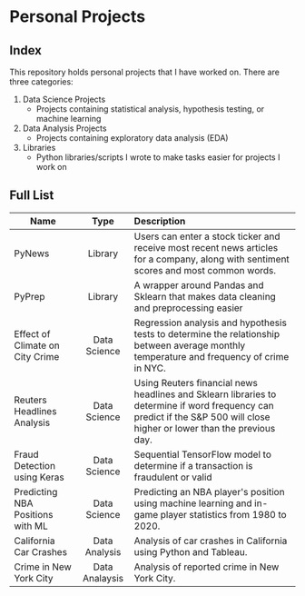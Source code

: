 # Personal Projects

## Index
This repository holds personal projects that I have worked on. There are three categories:
1) Data Science Projects
	- Projects containing statistical analysis, hypothesis testing, or machine learning
2) Data Analysis Projects
	- Projects containing exploratory data analysis (EDA)
3) Libraries
	- Python libraries/scripts I wrote to make tasks easier for projects I work on
## Full List
| Name | Type | Description |
|-------|:--------:|:---------|
| PyNews | Library | Users can enter a stock ticker and receive most recent news articles for a company, along with sentiment scores and most common words.
| PyPrep | Library |  A wrapper around Pandas and Sklearn that makes data cleaning and preprocessing easier
| Effect of Climate on City Crime  | Data Science | Regression analysis and hypothesis tests to determine the relationship between average monthly temperature and frequency of crime in NYC.
| Reuters Headlines Analysis | Data Science | Using Reuters financial news headlines and Sklearn libraries to determine if word frequency can predict if the S&P 500 will close higher or lower than the previous day.
| Fraud Detection using Keras | Data Science | Sequential TensorFlow model to determine if a transaction is fraudulent or valid
| Predicting NBA Positions with ML | Data Science | Predicting an NBA player's position using machine learning and in-game player statistics from 1980 to 2020.
| California Car Crashes | Data Analysis | Analysis of car crashes in California using Python and Tableau.
| Crime in New York City | Data Analaysis | Analysis of reported crime in New York City.
